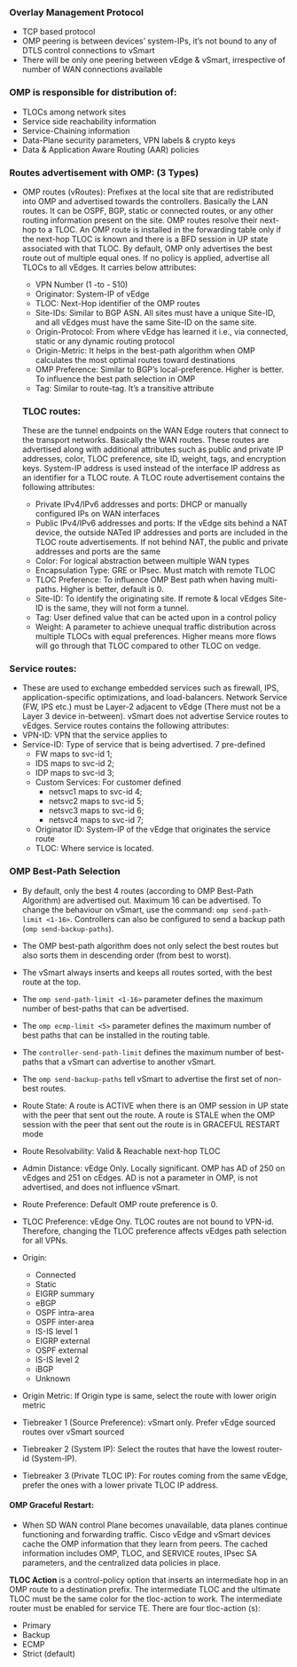 
### Overlay Management Protocol
- TCP based protocol
- OMP peering is between devices’ system-IPs, it’s not bound to any of DTLS control connections to vSmart
- There will be only one peering between vEdge & vSmart, irrespective of number of WAN connections available

### OMP is responsible for distribution of:
- TLOCs among network sites
- Service side reachability information
- Service-Chaining information
- Data-Plane security parameters, VPN labels & crypto keys
- Data & Application Aware Routing (AAR) policies

### Routes advertisement with OMP: (3 Types)
- OMP routes (vRoutes): Prefixes at the local site that are redistributed into OMP and advertised towards the controllers. Basically the LAN routes. It can be OSPF, BGP, static or connected routes, or any other routing information present on the site. OMP routes resolve their next-hop to a TLOC. An OMP route is installed in the forwarding table only if the next-hop TLOC is known and there is a BFD session in UP state associated with that TLOC. By default, OMP only advertises the best route out of multiple equal ones. If no policy is applied, advertise all TLOCs to all vEdges. It carries below attributes:
  - VPN Number (1 -to - 510)
  - Originator: System-IP of vEdge
  - TLOC: Next-Hop identifier of the OMP routes
  - Site-IDs: Similar to BGP ASN. All sites must have a unique Site-ID, and all vEdges must have the same Site-ID on the same site.
  - Origin-Protocol: From where vEdge has learned it i.e., via connected, static or any dynamic routing protocol
  - Origin-Metric: It helps in the best-path algorithm when OMP calculates the most optimal routes toward destinations
  - OMP Preference: Similar to BGP’s local-preference. Higher is better. To influence the best path selection in OMP
  - Tag: Similar to route-tag. It’s a transitive attribute
  
  ### TLOC routes:
    These are the tunnel endpoints on the WAN Edge routers that connect to the transport networks. Basically the WAN routes. These routes are advertised along with additional attributes such as public and private IP addresses, color, TLOC preference, site ID, weight, tags, and encryption keys. System-IP address is used instead of the interface IP address as an identifier for a TLOC route. A TLOC route advertisement contains the following attributes:
    - Private IPv4/IPv6 addresses and ports: DHCP or manually configured IPs on WAN interfaces
    - Public IPv4/IPv6 addresses and ports: If the vEdge sits behind a NAT device, the outside NATed IP addresses and ports are included in the TLOC route advertisements. If not behind NAT, the public and private addresses and ports are the same
    - Color: For logical abstraction between multiple WAN types
    - Encapsulation Type: GRE or IPsec. Must match with remote TLOC
    - TLOC Preference: To influence OMP Best path when having multi-paths. Higher is better, default is 0.
    - Site-ID: To identify the originating site. If remote & local vEdges Site-ID is the same, they  will not form a tunnel.
    - Tag: User defined value that can be acted upon in a control policy
    - Weight: A parameter to achieve unequal traffic distribution across multiple TLOCs with equal preferences. Higher means more flows will go through that TLOC compared to other TLOC on vedge.

### Service routes:
  - These are used to exchange embedded services such as firewall, IPS, application-specific optimizations, and load-balancers. Network Service (FW, IPS etc.) must be Layer-2 adjacent to vEdge (There must not be a Layer 3 device in-between).  vSmart does not advertise Service routes to vEdges. Service routes contains the following attributes:
  - VPN-ID: VPN that the service applies to
  - Service-ID: Type of service that is being advertised. 7 pre-defined
    - FW maps to svc-id 1;
    - IDS maps to svc-id 2;
    - IDP maps to svc-id 3;
    - Custom Services: For customer defined
      - netsvc1 maps to svc-id 4;
      - netsvc2 maps to svc-id 5;
      - netsvc3 maps to svc-id 6;
      - netsvc4 maps to svc-id 7;
    - Originator ID: System-IP of the vEdge that originates the service route
    - TLOC: Where service is located.


### OMP Best-Path Selection
  - By default, only the best 4 routes (according to OMP Best-Path Algorithm) are advertised out. Maximum 16 can be advertised. To change the behaviour on vSmart, use the command: `omp send-path-limit <1-16>`. Controllers can also be configured to send a backup path (`omp send-backup-paths`).
  - The OMP best-path algorithm does not only select the best routes but also sorts them in descending order (from best to worst).
  - The vSmart always inserts and keeps all routes sorted, with the best route at the top.
  - The `omp send-path-limit <1-16>` parameter defines the maximum number of best-paths that can be advertised.
  - The `omp ecmp-limit <5>` parameter defines the maximum number of best paths that can be installed in the routing table.
  - The `controller-send-path-limit` defines the maximum number of best-paths that a vSmart can advertise to another vSmart.
  - The `omp send-backup-paths` tell vSmart to advertise the first set of non-best routes.






- Route State: A route is ACTIVE when there is an OMP session in UP state with the peer that sent out the route. A route is STALE when the OMP session with the peer that sent out the route is in GRACEFUL RESTART mode
- Route Resolvability: Valid & Reachable next-hop TLOC
- Admin Distance: vEdge Only. Locally significant. OMP has AD of 250 on vEdges and 251 on cEdges. AD is not a parameter in OMP, is not advertised, and does not influence vSmart.
- Route Preference: Default OMP route preference is 0. 
- TLOC Preference: vEdge Ony. TLOC routes are not bound to VPN-id. Therefore, changing the TLOC preference affects vEdges path selection for all VPNs.
- Origin:
  - Connected 
  - Static
  - EIGRP summary
  - eBGP 
  - OSPF intra-area 
  - OSPF inter-area
  - IS-IS level 1
  - EIGRP external
  - OSPF external 
  - IS-IS level 2
  - iBGP 
  - Unknown
- Origin Metric: If Origin type is same, select the route with lower origin metric
- Tiebreaker 1 (Source Preference): vSmart only. Prefer vEdge sourced routes over vSmart sourced
- Tiebreaker 2 (System IP): Select the routes that have the lowest router-id (System-IP).
- Tiebreaker 3 (Private TLOC IP): For routes coming from the same vEdge, prefer the ones with a lower private TLOC IP address.

#### OMP Graceful Restart:
- When SD WAN control Plane becomes unavailable, data planes continue functioning and forwarding traffic. Cisco vEdge and vSmart devices cache the OMP information that they learn from peers. The cached information includes OMP, TLOC, and SERVICE routes, IPsec SA parameters, and the centralized data policies in place.

**TLOC Action** is a control-policy option that inserts an intermediate hop in an OMP route to a destination prefix. The intermediate TLOC and the ultimate TLOC must be the same color for the tloc-action to work. The intermediate router must be enabled for service TE. There are four tloc-action (s):
 - Primary
 - Backup
 - ECMP
 - Strict (default)
